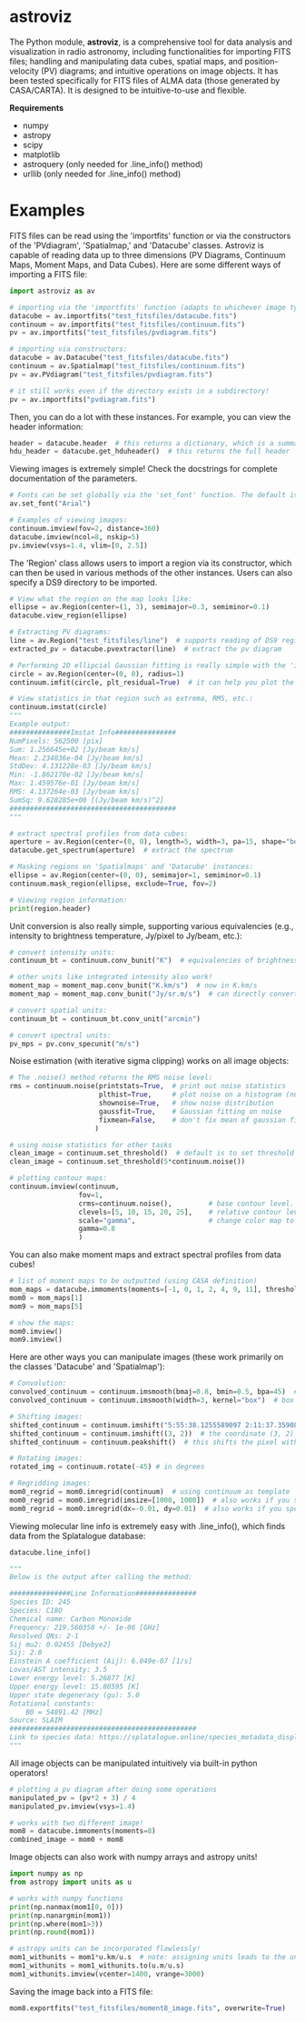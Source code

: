 # astroviz
The Python module, **astroviz**, is a comprehensive tool for data analysis and visualization in radio astronomy, including functionalities for importing FITS files; handling and manipulating data cubes, spatial maps, and position-velocity (PV) diagrams; and intuitive operations on image objects. It has been tested specifically for FITS files of ALMA data (those generated by CASA/CARTA). It is designed to be intuitive-to-use and flexible.

**Requirements** 
* numpy
* astropy
* scipy
* matplotlib
* astroquery (only needed for .line_info() method)
* urllib (only needed for .line_info() method)

# Examples
FITS files can be read using the 'importfits' function or via the constructors of the 'PVdiagram', 'Spatialmap,' and 'Datacube' classes. Astroviz is capable of reading data up to three dimensions (PV Diagrams, Continuum Maps, Moment Maps, and Data Cubes). Here are some different ways of importing a FITS file:
```python
import astroviz as av

# importing via the 'importfits' function (adapts to whichever image type the FITS file contains):
datacube = av.importfits("test_fitsfiles/datacube.fits")
continuum = av.importfits("test_fitsfiles/continuum.fits")
pv = av.importfits("test_fitsfiles/pvdiagram.fits")

# importing via constructors:
datacube = av.Datacube("test_fitsfiles/datacube.fits")
continuum = av.Spatialmap("test_fitsfiles/continuum.fits")
pv = av.PVdiagram("test_fitsfiles/pvdiagram.fits")

# it still works even if the directory exists in a subdirectory! 
pv = av.importfits("pvdiagram.fits")
```

Then, you can do a lot with these instances. For example, you can view the header information:
```python
header = datacube.header  # this returns a dictionary, which is a summary of the full header
hdu_header = datacube.get_hduheader()  # this returns the full header
```

Viewing images is extremely simple! Check the docstrings for complete documentation of the parameters.
```python
# Fonts can be set globally via the 'set_font' function. The default is Times New Roman.
av.set_font("Arial")

# Examples of viewing images:
continuum.imview(fov=2, distance=360)
datacube.imview(ncol=8, nskip=5)
pv.imview(vsys=1.4, vlim=[0, 2.5])
```

The 'Region' class allows users to import a region via its constructor, which can then be used in various methods of the other instances. Users can also specify a DS9 directory to be imported.
```python
# View what the region on the map looks like:
ellipse = av.Region(center=(1, 3), semimajor=0.3, semiminor=0.1)
datacube.view_region(ellipse)

# Extracting PV diagrams:
line = av.Region("test_fitsfiles/line")  # supports reading of DS9 regions.
extracted_pv = datacube.pvextractor(line)  # extract the pv diagram

# Performing 2D ellipcial Gaussian fitting is really simple with the 'imfit' method:
circle = av.Region(center=(0, 0), radius=1)
continuum.imfit(circle, plt_residual=True)  # it can help you plot the residual!

# View statistics in that region such as extrema, RMS, etc.:
continuum.imstat(circle)
"""
Example output:
###############Imstat Info###############
NumPixels: 562500 [pix]
Sum: 1.256645e+02 [Jy/beam km/s]
Mean: 2.234036e-04 [Jy/beam km/s]
StdDev: 4.131228e-03 [Jy/beam km/s]
Min: -1.862170e-02 [Jy/beam km/s]
Max: 1.459576e-01 [Jy/beam km/s]
RMS: 4.137264e-03 [Jy/beam km/s]
SumSq: 9.628285e+00 [(Jy/beam km/s)^2]
#########################################
"""

# extract spectral profiles from data cubes:
aperture = av.Region(center=(0, 0), length=5, width=3, pa=15, shape="box")  # create a box
datacube.get_spectrum(aperture)  # extract the spectrum

# Masking regions on 'Spatialmaps' and 'Datacube' instances:
ellipse = av.Region(center=(0, 0), semimajor=1, semiminor=0.1)
continuum.mask_region(ellipse, exclude=True, fov=2)

# Viewing region information:
print(region.header)
```

Unit conversion is also really simple, supporting various equivalencies (e.g., intensity to brightness temperature, Jy/pixel to Jy/beam, etc.):
```python
# convert intensity units:
continuum_bt = continuum.conv_bunit("K")  # equivalencies of brightness temperature/pixel/beam is supported!

# other units like integrated intensity also work!
moment_map = moment_map.conv_bunit("K.km/s")  # now in K.km/s
moment_map = moment_map.conv_bunit("Jy/sr.m/s")  # can directly convert as long as the units are equivalent!

# convert spatial units:
continuum_bt = continuum_bt.conv_unit("arcmin")

# convert spectral units:
pv_mps = pv.conv_specunit("m/s")
```

Noise estimation (with iterative sigma clipping) works on all image objects:
```python
# The .noise() method returns the RMS noise level:
rms = continuum.noise(printstats=True,  # print out noise statistics
                      plthist=True,     # plot noise on a histogram (number of pixels VS intensity)
                      shownoise=True,   # show noise distribution
                      gaussfit=True,    # Gaussian fitting on noise
                      fixmean=False,    # don't fix mean of gaussian fitting to 0.
                     )

# using noise statistics for other tasks
clean_image = continuum.set_threshold()  # default is to set threshold to 3 sigma
clean_image = continuum.set_threshold(5*continuum.noise())

# plotting contour maps:
continuum.imview(continuum,
                 fov=1, 
                 crms=continuum.noise(),         # base contour level. Default (None) is also the noise estimated from contour map.
                 clevels=[5, 10, 15, 20, 25],    # relative contour levels
                 scale="gamma",                  # change color map to gamma scale
                 gamma=0.8
                 )
```

You can also make moment maps and extract spectral profiles from data cubes!
```python
# list of moment maps to be outputted (using CASA definition)
mom_maps = datacube.immoments(moments=[-1, 0, 1, 2, 4, 9, 11], threshold=3*datacube.noise())  # returns a list
mom0 = mom_maps[1]
mom9 = mom_maps[5]

# show the maps:
mom0.imview()
mom9.imview()
```

Here are other ways you can manipulate images (these work primarily on the classes 'Datacube' and 'Spatialmap'):
```python
# Convolution:
convolved_continuum = continuum.imsmooth(bmaj=0.8, bmin=0.5, bpa=45)  # elliptical Gaussian convolution
convolved_continuum = continuum.imsmooth(width=3, kernel="box")  # box convolution

# Shifting images:
shifted_continuum = continuum.imshift("5:55:38.1255589097 2:11:37.3590883560") # This coordinate is now (0, 0)
shifted_continuum = continuum.imshift((3, 2))  # the coordinate (3, 2) is now (0, 0)
shifted_continuum = continuum.peakshift()  # this shifts the pixel with the maximum value to the center

# Rotating images:
rotated_img = continuum.rotate(-45) # in degrees

# Regridding images:
mom0_regrid = mom0.imregrid(continuum)  # using continuum as template
mom0_regrid = mom0.imregrid(imsize=[1000, 1000])  # also works if you specify image size
mom0_regrid = mom0.imregrid(dx=-0.01, dy=0.01)  # also works if you specify cell size
```

Viewing molecular line info is extremely easy with .line_info(), which finds data from the Splatalogue database:
```python
datacube.line_info()

"""
Below is the output after calling the method:

###############Line Information###############
Species ID: 245
Species: C18O
Chemical name: Carbon Monoxide
Frequency: 219.560358 +/- 1e-06 [GHz]
Resolved QNs: 2-1
Sij mu2: 0.02455 [Debye2]
Sij: 2.0
Einstein A coefficient (Aij): 6.049e-07 [1/s]
Lovas/AST intensity: 3.5
Lower energy level: 5.26877 [K]
Upper energy level: 15.80595 [K]
Upper state degeneracy (gu): 5.0
Rotational constants:
    B0 = 54891.42 [MHz]
Source: SLAIM
##############################################
Link to species data: https://splatalogue.online/species_metadata_displayer.php?species_id=245 
"""
```

All image objects can be manipulated intuitively via built-in python operators!
```python
# plotting a pv diagram after doing some operations
manipulated_pv = (pv*2 + 3) / 4
manipulated_pv.imview(vsys=1.4)

# works with two different image!
mom8 = datacube.immoments(moments=8)
combined_image = mom0 + mom8
```

Image objects can also work with numpy arrays and astropy units!
```python
import numpy as np
from astropy import units as u

# works with numpy functions
print(np.nanmax(mom1[0, 0]))
print(np.nanargmin(mom1))
print(np.where(mom1>3))
print(np.round(mom1))

# astropy units can be incorporated flawlessly!
mom1_withunits = mom1*u.km/u.s  # note: assigning units leads to the unit in the image header being overwritten
mom1_withunits = mom1_withunits.to(u.m/u.s)
mom1_withunits.imview(vcenter=1400, vrange=3000)
```

Saving the image back into a FITS file:
```python
mom8.exportfits("test_fitsfiles/moment8_image.fits", overwrite=True)
```

